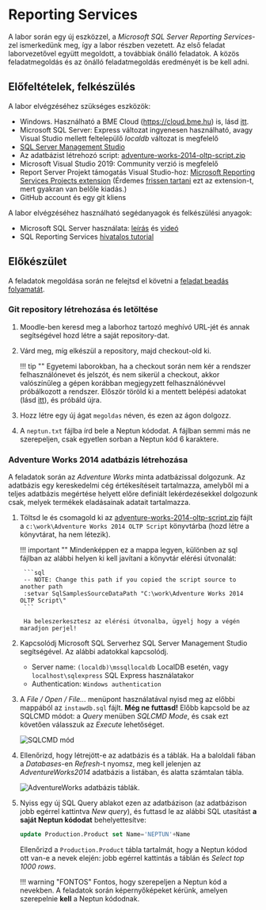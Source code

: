 # Reporting Services

A labor során egy új eszközzel, a _Microsoft SQL Server Reporting Services_-zel ismerkedünk meg, így a labor részben vezetett. Az első feladat laborvezetővel együtt megoldott, a továbbiak önálló feladatok. A közös feladatmegoldás és az önálló feladatmegoldás eredményét is be kell adni.

## Előfeltételek, felkészülés

A labor elvégzéséhez szükséges eszközök:

- Windows. Használható a BME Cloud (<https://cloud.bme.hu>) is, lásd [itt](../bme-cloud-vm.md).
- Microsoft SQL Server: Express változat ingyenesen használható, avagy Visual Studio mellett feltelepülő _localdb_ változat is megfelelő
- [SQL Server Management Studio](https://docs.microsoft.com/en-us/sql/ssms/download-sql-server-management-studio-ssms)
- Az adatbázist létrehozó script: [adventure-works-2014-oltp-script.zip](adventure-works-2014-oltp-script.zip)
- Microsoft Visual Studio 2019: Community verzió is megfelelő
- Report Server Projekt támogatás Visual Studio-hoz: [Microsoft Reporting Services Projects extension](https://marketplace.visualstudio.com/items?itemName=ProBITools.MicrosoftReportProjectsforVisualStudio) (Érdemes [frissen tartani](https://docs.microsoft.com/en-us/visualstudio/extensibility/how-to-update-a-visual-studio-extension?view=vs-2019) ezt az extension-t, mert gyakran van belőle kiadás.)
- GitHub account és egy git kliens

A labor elvégzéséhez használható segédanyagok és felkészülési anyagok:

- Microsoft SQL Server használata: [leírás](https://bmeviauac01.github.io/adatvezerelt/db/mssql/) és [videó](https://web.microsoftstream.com/video/e3a83d16-b5c4-4fe9-b027-703347951621)
- SQL Reporting Services [hivatalos tutorial](https://docs.microsoft.com/en-us/sql/reporting-services/create-a-basic-table-report-ssrs-tutorial)

## Előkészület

A feladatok megoldása során ne felejtsd el követni a [feladat beadás folyamatát](../GitHub.md).

### Git repository létrehozása és letöltése

1. Moodle-ben keresd meg a laborhoz tartozó meghívó URL-jét és annak segítségével hozd létre a saját repository-dat.

1. Várd meg, míg elkészül a repository, majd checkout-old ki.

    !!! tip ""
        Egyetemi laborokban, ha a checkout során nem kér a rendszer felhasználónevet és jelszót, és nem sikerül a checkout, akkor valószínűleg a gépen korábban megjegyzett felhasználónévvel próbálkozott a rendszer. Először töröld ki a mentett belépési adatokat (lásd [itt](../GitHub-credentials.md)), és próbáld újra.

1. Hozz létre egy új ágat `megoldas` néven, és ezen az ágon dolgozz.

1. A `neptun.txt` fájlba írd bele a Neptun kódodat. A fájlban semmi más ne szerepeljen, csak egyetlen sorban a Neptun kód 6 karaktere.

### Adventure Works 2014 adatbázis létrehozása

A feladatok során az _Adventure Works_ minta adatbázissal dolgozunk. Az adatbázis egy kereskedelmi cég értékesítéseit tartalmazza, amelyből mi a teljes adatbázis megértése helyett előre definiált lekérdezésekkel dolgozunk csak, melyek termékek eladásainak adatait tartalmazza.

1. Töltsd le és csomagold ki az [adventure-works-2014-oltp-script.zip](adventure-works-2014-oltp-script.zip) fájlt a `c:\work\Adventure Works 2014 OLTP Script` könyvtárba (hozd létre a könyvtárat, ha nem létezik).

    !!! important ""
        Mindenképpen ez a mappa legyen, különben az sql fájlban az alábbi helyen ki kell javítani a könyvtár elérési útvonalát:

        ```sql
        -- NOTE: Change this path if you copied the script source to another path
        :setvar SqlSamplesSourceDataPath "C:\work\Adventure Works 2014 OLTP Script\"
        ```

        Ha beleszerkesztesz az elérési útvonalba, ügyelj hogy a végén maradjon perjel!

1. Kapcsolódj Microsoft SQL Serverhez SQL Server Management Studio segítségével. Az alábbi adatokkal kapcsolódj.

    - Server name: `(localdb)\mssqllocaldb` LocalDB esetén, vagy `localhost\sqlexpress` SQL Express használatakor
    - Authentication: `Windows authentication`

1. A _File / Open / File..._ menüpont használatával nyisd meg az előbbi mappából az `instawdb.sql` fájlt. **Még ne futtasd!** Előbb kapcsold be az SQLCMD módot: a _Query_ menüben _SQLCMD Mode_, és csak ezt követően válasszuk az _Execute_ lehetőséget.

    ![SQLCMD mód](../images/sql-management-sqlcmd-mode.png)

1. Ellenőrizd, hogy létrejött-e az adatbázis és a táblák. Ha a baloldali fában a _Databases_-en _Refresh_-t nyomsz, meg kell jelenjen az _AdventureWorks2014_ adatbázis a listában, és alatta számtalan tábla.

    ![AdventureWorks adatbázis táblák](../images/reportingservices/rs-adventureworks-tablak.png).

1. Nyiss egy új SQL Query ablakot ezen az adatbázison (az adatbázison jobb egérrel kattintva _New query_), és futtasd le az alábbi SQL utasítást **a saját Neptun kódodat** behelyettesítve:

    ```sql
    update Production.Product set Name='NEPTUN'+Name
    ```

    Ellenőrizd a `Production.Product` tábla tartalmát, hogy a Neptun kódod ott van-e a nevek elején: jobb egérrel kattintás a táblán és _Select top 1000 rows_.

    !!! warning "FONTOS"
        Fontos, hogy szerepeljen a Neptun kód a nevekben. A feladatok során képernyőképeket kérünk, amelyen szerepelnie **kell** a Neptun kódodnak.
